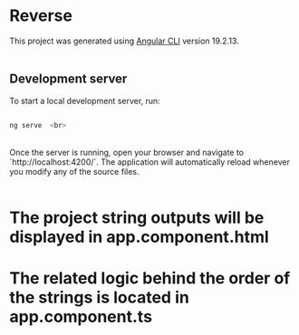 # Reverse<br>

This project was generated using [Angular CLI](https://github.com/angular/angular-cli) version 19.2.13. <br> <br>

## Development server  <br>
To start a local development server, run:  <br>

```bash <br> <br>

ng serve  <br>

``` 


<br>
Once the server is running, open your browser and navigate to `http://localhost:4200/`. The application will automatically reload whenever you modify any of the source files.  <br><br>


# The project string outputs will be displayed in app.component.html  <br>

# The related logic behind the order of the strings is located in app.component.ts  <br>


 
 







